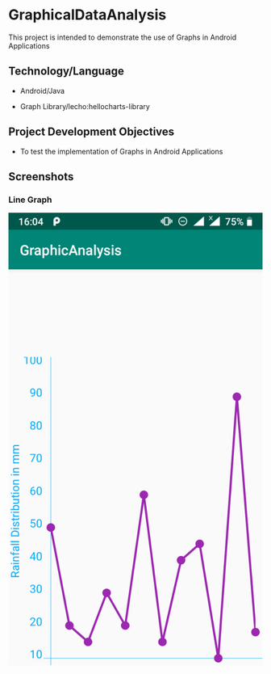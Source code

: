 # GraphicalDataAnalysis
This project is intended to demonstrate the use of Graphs in Android Applications

## Technology/Language
- Android/Java

- Graph Library/lecho:hellocharts-library

## Project Development Objectives
- To test the implementation of Graphs in Android Applications

## Screenshots
### Line Graph
![Line Graph](/images/Graph1.png)